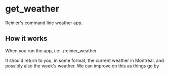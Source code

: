 # get_weather

Reinier's command line weather app.

## How it works

When you run the app, i.e:
./reinier_weather

It should return to you, in some format, the current weather in Montréal, and possibly also the week's weather. We can improve on this as things go by
